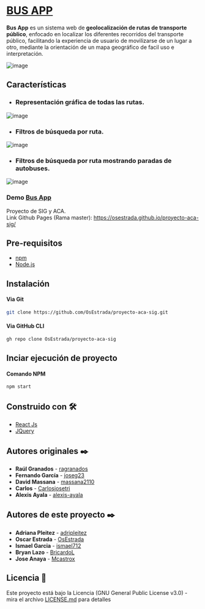 # [BUS APP](https://proyect-aca-sig.herokuapp.com/)

**Bus App** es un sistema web de **geolocalización de rutas de transporte público**, enfocado en localizar los diferentes recorridos del transporte público, facilitando la experiencia de usuario de movilizarse de un lugar a otro, mediante la orientación de un mapa geográfico de facil uso e interpretación.

![image](https://user-images.githubusercontent.com/54184589/177658890-c2b5c381-2cf0-48d2-a220-21292f637fc0.png)

## Características
- ### Representación gráfica de todas las rutas.
![image](https://user-images.githubusercontent.com/54184589/177658998-7492f067-4701-4842-bea0-99f9263817ea.png)


- ### Filtros de búsqueda por ruta.

 ![image](https://user-images.githubusercontent.com/54184589/177666988-d0a68d4c-d37f-4152-8287-09f9b4aef5e0.png) 

 - ### Filtros de búsqueda por ruta mostrando paradas de autobuses.

 ![image](https://user-images.githubusercontent.com/54184589/177668611-5693d495-0efe-4d0a-b9f7-b536a85dea67.png) 

### **Demo [Bus App](http://proyect-aca-sig.herokuapp.com/)**
  
Proyecto de SIG y ACA.  
Link Github Pages (Rama master): https://osestrada.github.io/proyecto-aca-sig/

## Pre-requisitos
- [npm](https://docs.npmjs.com/cli/v7/commands/npm-install)
- [Node.js](https://nodejs.org/es/)

## Instalación

#### Via Git
```bash
git clone https://github.com/OsEstrada/proyecto-aca-sig.git
```

#### Via GitHub CLI
```bash
gh repo clone OsEstrada/proyecto-aca-sig
```

## Inciar ejecución de proyecto

#### Comando NPM
```bash
npm start
```

## Construido con 🛠️

* [React Js](https://es.reactjs.org/)
* [JQuery](https://jquery.com/)

## Autores originales ✒️

* **Raúl Granados** - [ragranados](https://github.com/ragranados)
* **Fernando García** - [joseg23](https://github.com/joseg23)
* **David Massana** - [massana2110](https://github.com/massana2110)
* **Carlos** - [Carlosjosetri](https://github.com/Carlosjosetri)
* **Alexis Ayala** - [alexis-ayala](https://github.com/alexis-ayala)


## Autores de este proyecto ✒️

* **Adriana Pleitez** - [adripleitez](https://github.com/adripleitez)
* **Oscar Estrada** - [OsEstrada](https://github.com/OsEstrada)
* **Ismael Garcia** - [ismael712](https://github.com/ismael712)
* **Bryan Lazo** - [BricardoL](https://github.com/BricardoL)
* **Jose Anaya** - [Mcastrox](https://github.com/Mcastrox)


## Licencia 📄

Este proyecto está bajo la Licencia (GNU General Public License v3.0) - mira el archivo [LICENSE.md](https://github.com/ragranadosu/proyecto-sig-aca/blob/master/LICENSE) para detalles
